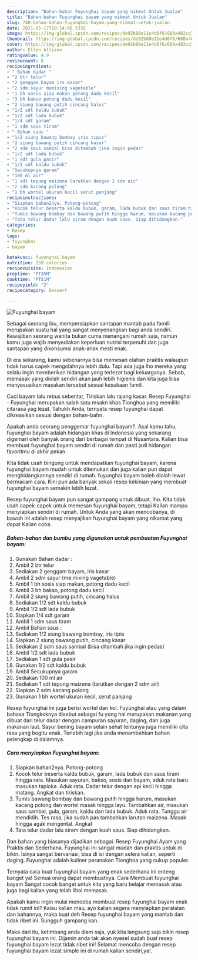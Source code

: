 ```yaml
---
description: "Bahan-bahan Fuyunghai bayam yang nikmat Untuk Jualan"
title: "Bahan-bahan Fuyunghai bayam yang nikmat Untuk Jualan"
slug: 748-bahan-bahan-fuyunghai-bayam-yang-nikmat-untuk-jualan
date: 2021-05-17T10:14:08.533Z
image: https://img-global.cpcdn.com/recipes/de92b80e11e4d6f6/680x482cq70/fuyunghai-bayam-foto-resep-utama.jpg
thumbnail: https://img-global.cpcdn.com/recipes/de92b80e11e4d6f6/680x482cq70/fuyunghai-bayam-foto-resep-utama.jpg
cover: https://img-global.cpcdn.com/recipes/de92b80e11e4d6f6/680x482cq70/fuyunghai-bayam-foto-resep-utama.jpg
author: Ellen Allison
ratingvalue: 4.9
reviewcount: 8
recipeingredient:
- " Bahan dadar "
- "2 btr telur"
- "2 genggam bayam irs kasar"
- "2 sdm sayur memixing vagetable"
- "1 bh sosis siap makan potong dadu kecil"
- "3 bh bakso potong dadu kecil"
- "2 siung bawang putih cincang halus"
- "1/2 sdt kaldu bubuk"
- "1/2 sdt lada bubuk"
- "1/4 sdt garam"
- "1 sdm saus tiram"
- " Bahan saus "
- "1/2 siung bawang bombay iris tipis"
- "2 siung bawang putih cincang kasar"
- "2 sdm saus sambal bisa ditambah jika ingin pedas"
- "1/2 sdt lada bubuk"
- "1 sdt gula pasir"
- "1/2 sdt kaldu bubuk"
- "Secukupnya garam"
- "100 ml air"
- "1 sdt tepung maizena larutkan dengan 2 sdm air"
- "2 sdm kacang polong"
- "1 bh wortel ukuran kecil serut panjang"
recipeinstructions:
- "Siapkan bahan2nya. Potong-potong"
- "Kocok telur beserta kaldu bubuk, garam, lada bubuk dan saus tiram hingga rata. Masukan sayuran, bakso, sosis dan bayam, aduk rata baru masukan tapioka. Aduk rata. Dadar telur dengan api kecil hingga matang. Angkat dan tiriskan."
- "Tumis bawang bombay dan bawang putih hingga harum, masukan kacang polong dan wortel masak hingga layu. Tambahkan air, masukan saus sambal, gula, garam, kaldu dan lada bubuk. Aduk rata. Tunggu air mendidih. Tes rasa, jika sudah pas tambahkan larutan maizena. Masak hingga agak mengental. Angkat"
- "Tata telur dadar lalu siram dengan kuah saus. Siap dihidangkan."
categories:
- Resep
tags:
- fuyunghai
- bayam

katakunci: fuyunghai bayam 
nutrition: 259 calories
recipecuisine: Indonesian
preptime: "PT35M"
cooktime: "PT51M"
recipeyield: "2"
recipecategory: Dessert

---
```



![Fuyunghai bayam](https://img-global.cpcdn.com/recipes/de92b80e11e4d6f6/680x482cq70/fuyunghai-bayam-foto-resep-utama.jpg)

Sebagai seorang ibu, mempersiapkan santapan mantab pada famili merupakan suatu hal yang sangat menyenangkan bagi anda sendiri. Kewajiban seorang  wanita bukan cuma menangani rumah saja, namun kamu juga wajib menyediakan keperluan nutrisi terpenuhi dan juga santapan yang dikonsumsi anak-anak mesti enak.

Di era  sekarang, kamu sebenarnya bisa memesan olahan praktis walaupun tidak harus capek mengolahnya lebih dulu. Tapi ada juga lho mereka yang selalu ingin memberikan hidangan yang terlezat bagi keluarganya. Sebab, memasak yang diolah sendiri akan jauh lebih higienis dan kita juga bisa menyesuaikan masakan tersebut sesuai kesukaan famili. 

Cuci bayam lalu rebus sebentar, Tiriskan lalu rajang kasar. Resep Fuyunghai - Fuyunghai merupakan salah satu msakn khas Tionghua yang memiliki citarasa yag lezat. Tahukh Anda, ternyata resep fuyunghai dapat dikreasikan sesuai dengan bahan-bahn.

Apakah anda seorang penggemar fuyunghai bayam?. Asal kamu tahu, fuyunghai bayam adalah hidangan khas di Indonesia yang sekarang digemari oleh banyak orang dari berbagai tempat di Nusantara. Kalian bisa membuat fuyunghai bayam sendiri di rumah dan pasti jadi hidangan favoritmu di akhir pekan.

Kita tidak usah bingung untuk mendapatkan fuyunghai bayam, karena fuyunghai bayam mudah untuk ditemukan dan juga kalian pun dapat menghidangkannya sendiri di rumah. fuyunghai bayam boleh diolah lewat bermacam cara. Kini pun ada banyak sekali resep kekinian yang membuat fuyunghai bayam semakin lebih lezat.

Resep fuyunghai bayam pun sangat gampang untuk dibuat, lho. Kita tidak usah capek-capek untuk memesan fuyunghai bayam, tetapi Kalian mampu menyiapkan sendiri di rumah. Untuk Anda yang akan mencobanya, di bawah ini adalah resep menyajikan fuyunghai bayam yang nikamat yang dapat Kalian coba.

<!--inarticleads1-->

##### Bahan-bahan dan bumbu yang digunakan untuk pembuatan Fuyunghai bayam:

1. Gunakan  Bahan dadar :
1. Ambil 2 btr telur
1. Sediakan 2 genggam bayam, irìs kasar
1. Ambil 2 sdm sayur (me:mixing vagetable)
1. Ambil 1 bh sosis siap makan, potong dadu kecil
1. Ambil 3 bh bakso, potong dadu kecil
1. Ambil 2 siung bawang putih, cincang halus
1. Sediakan 1/2 sdt kaldu bubuk
1. Ambil 1/2 sdt lada bubuk
1. Siapkan 1/4 sdt garam
1. Ambil 1 sdm saus tiram
1. Ambil  Bahan saus :
1. Sediakan 1/2 siung bawang bombay, iris tipis
1. Siapkan 2 siung bawang putih, cincang kasar
1. Sediakan 2 sdm saus sambal (bisa ditambah jika ingin pedas)
1. Ambil 1/2 sdt lada bubuk
1. Sediakan 1 sdt gula pasir
1. Gunakan 1/2 sdt kaldu bubuk
1. Ambil Secukupnya garam
1. Sediakan 100 ml air
1. Sediakan 1 sdt tepung maizena (larutkan dengan 2 sdm air)
1. Siapkan 2 sdm kacang polong
1. Gunakan 1 bh wortel ukuran kecil, serut panjang


Resep fuyunghai ini juga berisi wortel dan kol. Fuyunghai atau yang dalam bahasa Tiongkoknya disebut sebagai fu yong hai merupakan makanan yang dibuat dari telur dadar dengan campuran sayuran, daging, dan juga makanan laut. Sayur bening bayam selain sehat tentunya juga memiliki cita rasa yang begitu enak. Terlebih lagi jika anda menambahkan bahan pelengkap di dalamnya. 

<!--inarticleads2-->

##### Cara menyiapkan Fuyunghai bayam:

1. Siapkan bahan2nya. Potong-potong
1. Kocok telur beserta kaldu bubuk, garam, lada bubuk dan saus tiram hingga rata. Masukan sayuran, bakso, sosis dan bayam, aduk rata baru masukan tapioka. Aduk rata. Dadar telur dengan api kecil hingga matang. Angkat dan tiriskan.
1. Tumis bawang bombay dan bawang putih hingga harum, masukan kacang polong dan wortel masak hingga layu. Tambahkan air, masukan saus sambal, gula, garam, kaldu dan lada bubuk. Aduk rata. Tunggu air mendidih. Tes rasa, jika sudah pas tambahkan larutan maizena. Masak hingga agak mengental. Angkat
1. Tata telur dadar lalu siram dengan kuah saus. Siap dihidangkan.


Dan bahan yang biasanya dijadikan sebagai. Resep Fuyunghai Ayam yang Praktis dan Sederhana. Fuyunghai ini sangat mudah dan praktis untuk di bikin. Isinya sangat bervariasi, bisa di isi dengan selera kalian, seperti daging. Fuyunghai adalah kuliner peranakan Tionghoa yang cukup populer. 

Ternyata cara buat fuyunghai bayam yang enak sederhana ini enteng banget ya! Semua orang dapat membuatnya. Cara Membuat fuyunghai bayam Sangat cocok banget untuk kita yang baru belajar memasak atau juga bagi kalian yang telah lihai memasak.

Apakah kamu ingin mulai mencoba membuat resep fuyunghai bayam enak tidak rumit ini? Kalau kalian mau, ayo kalian segera menyiapkan peralatan dan bahannya, maka buat deh Resep fuyunghai bayam yang mantab dan tidak ribet ini. Sungguh gampang kan. 

Maka dari itu, ketimbang anda diam saja, yuk kita langsung saja bikin resep fuyunghai bayam ini. Dijamin anda tak akan nyesel sudah buat resep fuyunghai bayam lezat tidak ribet ini! Selamat mencoba dengan resep fuyunghai bayam lezat simple ini di rumah kalian sendiri,ya!.

